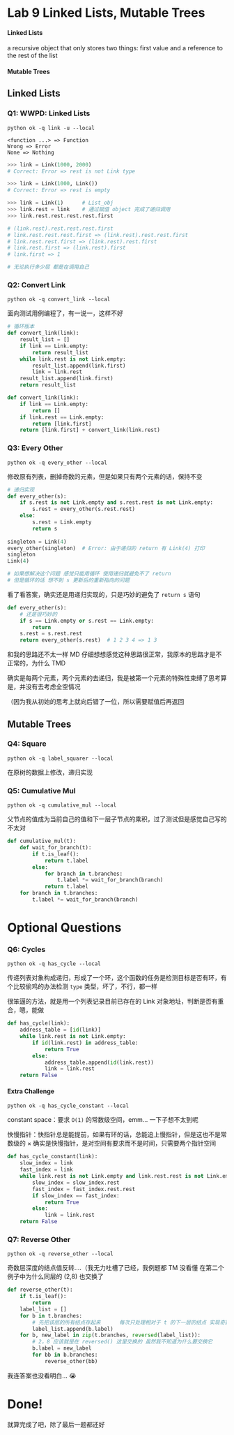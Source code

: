# Lab 9 Linked Lists, Mutable Trees

#### Linked Lists

a recursive object that only stores two things: first value and a reference to the rest of the list



#### Mutable Trees



## Linked Lists

### Q1: WWPD: Linked Lists

```shell
python ok -q link -u --local
```

```
<function ...> => Function
Wrong => Error
None => Nothing
```

```python
>>> link = Link(1000, 2000)
# Correct: Error => rest is not Link type

>>> link = Link(1000, Link())
# Correct: Error => rest is empty
```

```python
>>> link = Link(1)		# List_obj
>>> link.rest = link	# 通过赋值 object 完成了递归调用
>>> link.rest.rest.rest.rest.first

# (link.rest).rest.rest.rest.first
# link.rest.rest.rest.first	=> (link.rest).rest.rest.first
# link.rest.rest.first => (link.rest).rest.first
# link.rest.first => (link.rest).first
# link.first => 1

# 无论执行多少层 都是在调用自己
```



### Q2: Convert Link

```shell
python ok -q convert_link --local
```

面向测试用例编程了，有一说一，这样不好

```python
# 循环版本
def convert_link(link):
    result_list = []
    if link == Link.empty:
        return result_list
    while link.rest is not Link.empty:
        result_list.append(link.first)
        link = link.rest
    result_list.append(link.first)
    return result_list
```

```python
def convert_link(link):
    if link == Link.empty:
        return []
    if link.rest == Link.empty:
        return [link.first]
    return [link.first] + convert_link(link.rest)
```



### Q3: Every Other

```shell
python ok -q every_other --local
```

修改原有列表，删掉奇数的元素，但是如果只有两个元素的话，保持不变

```python
# 递归实现
def every_other(s):
    if s.rest is not Link.empty and s.rest.rest is not Link.empty:
        s.rest = every_other(s.rest.rest)
    else:
        s.rest = Link.empty
        return s
    
singleton = Link(4)
every_other(singleton)	# Error: 由于递归的 return 有 Link(4) 打印
singleton
Link(4)

# 如果想解决这个问题 感觉只能用循环 使用递归就避免不了 return
# 但是循环的话 想不到 s 更新后的重新指向的问题
```

看了看答案，确实还是用递归实现的，只是巧妙的避免了 `return s` 语句

```python
def every_other(s):
    # 还是很巧妙的
    if s == Link.empty or s.rest == Link.empty:
        return
    s.rest = s.rest.rest
    return every_other(s.rest)	# 1 2 3 4 => 1 3
```

和我的思路还不太一样	MD 仔细想想感觉这种思路很正常，我原本的思路才是不正常的，为什么 TMD

确实是每两个元素，两个元素的去递归，我是被第一个元素的特殊性束缚了思考算是，并没有去考虑全空情况

（因为我从初始的思考上就向后错了一位，所以需要赋值后再返回



## Mutable Trees

### Q4: Square

```shell
python ok -q label_squarer --local
```

在原树的数据上修改，递归实现



### Q5: Cumulative Mul

```shell
python ok -q cumulative_mul --local
```

父节点的值成为当前自己的值和下一层子节点的乘积，过了测试但是感觉自己写的不太对

```python
def cumulative_mul(t):
    def wait_for_branch(t):
        if t.is_leaf():
            return t.label
        else:
            for branch in t.branches:
                t.label *= wait_for_branch(branch)
            return t.label
    for branch in t.branches:
        t.label *= wait_for_branch(branch)
```



# Optional Questions

### Q6: Cycles

```shell
python ok -q has_cycle --local
```

传递列表对象构成递归，形成了一个环，这个函数的任务是检测目标是否有环，有个比较偷鸡的办法检测 `type` 类型，坏了，不行，都一样

很笨逼的方法，就是用一个列表记录目前已存在的 Link 对象地址，判断是否有重合，嗯，能做

```python
def has_cycle(link):
    address_table = [id(link)]
    while link.rest is not Link.empty:
        if id(link.rest) in address_table:
            return True
        else:
            address_table.append(id(link.rest))
            link = link.rest
    return False
```

#### Extra Challenge

```shell
python ok -q has_cycle_constant --local
```

constant space：要求 `O(1)` 的常数级空间，emm... 一下子想不太到呢

快慢指针：快指针总是能提前，如果有环的话，总能追上慢指针，但是这也不是常数级的 × 确实是快慢指针，是对空间有要求而不是时间，只需要两个指针空间

```python
def has_cycle_constant(link):
    slow_index = link
    fast_index = link
    while link.rest is not Link.empty and link.rest.rest is not Link.empty:
        slow_index = slow_index.rest
        fast_index = fast_index.rest.rest
        if slow_index == fast_index:
            return True
        else:
            link = link.rest
    return False
```



### Q7: Reverse Other

```shell
python ok -q reverse_other --local
```

奇数层深度的结点值反转....（我无力吐槽了已经，我例题都 TM 没看懂	在第二个例子中为什么同层的 (2,8) 也交换了

```py
def reverse_other(t):
    if t.is_leaf():
        return 
    label_list = []
    for b in t.branches:
        # 先把该层的所有结点存起来		每次只处理相对于 t 的下一层的结点 实现奇数层的效果
        label_list.append(b.label)
    for b, new_label in zip(t.branches, reversed(label_list)):
        # 2，8 应该就是在 reversed() 这里交换的 虽然我不知道为什么要交换它
        b.label = new_label
        for bb in b.branches:
            reverse_other(bb)
```

我连答案也没看明白... 😭



# Done!

就算完成了吧，除了最后一题都还好
